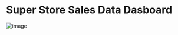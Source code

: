 # Super Store Sales Data Dasboard

![image](https://user-images.githubusercontent.com/85009014/138038414-0869c50f-7be0-4e2e-a182-57a5f0b5ea88.png)


